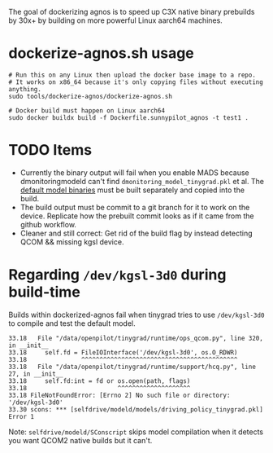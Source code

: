 The goal of dockerizing agnos is to speed up C3X native binary prebuilds by 30x+ by building on more powerful Linux aarch64 machines.

# dockerize-agnos.sh usage
```
# Run this on any Linux then upload the docker base image to a repo.
# It works on x86_64 because it's only copying files without executing anything.
sudo tools/dockerize-agnos/dockerize-agnos.sh

# Docker build must happen on Linux aarch64
sudo docker buildx build -f Dockerfile.sunnypilot_agnos -t test1 .

```

# TODO Items
* Currently the binary output will fail when you enable MADS because dmonitoringmodeld can't find `dmonitoring_model_tinygrad.pkl` et al. The [default model binaries](https://gitlab.com/sunnypilot/public/docs.sunnypilot.ai3/-/tree/main/models/recompiled2/model-Space%20Lab%202%20v2%20(July%2026,%202025)-78?ref_type=heads) must be built separately and copied into the build.
* The build output must be commit to a git branch for it to work on the device. Replicate how the prebuilt commit looks as if it came from the github workflow.
* Cleaner and still correct: Get rid of the build flag by instead detecting QCOM && missing kgsl device.

# Regarding `/dev/kgsl-3d0` during build-time
Builds within dockerized-agnos fail when tinygrad tries to use `/dev/kgsl-3d0` to compile and test the default model.

```
33.18   File "/data/openpilot/tinygrad/runtime/ops_qcom.py", line 320, in __init__
33.18     self.fd = FileIOInterface('/dev/kgsl-3d0', os.O_RDWR)
33.18               ^^^^^^^^^^^^^^^^^^^^^^^^^^^^^^^^^^^^^^^^^^^
33.18   File "/data/openpilot/tinygrad/runtime/support/hcq.py", line 27, in __init__
33.18     self.fd:int = fd or os.open(path, flags)
33.18                         ^^^^^^^^^^^^^^^^^^^^
33.18 FileNotFoundError: [Errno 2] No such file or directory: '/dev/kgsl-3d0'
33.30 scons: *** [selfdrive/modeld/models/driving_policy_tinygrad.pkl] Error 1
```

Note: `selfdrive/modeld/SConscript` skips model compilation when it detects you want QCOM2 native builds but it can't.

